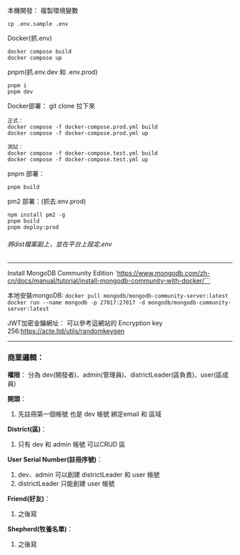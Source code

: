 本機開發：
複製環境變數
```
cp .env.sample .env
```
Docker(抓.env)
```
docker compose build
docker compose up
```
pnpm(抓.env.dev 和 .env.prod)
```
pnpm i
pnpm dev
```

Docker部署：
git clone 拉下來
```
正式：
docker compose -f docker-compose.prod.yml build
docker compose -f docker-compose.prod.yml up

測試：
docker compose -f docker-compose.test.yml build
docker compose -f docker-compose.test.yml up
```
pnpm 部署：
```
pnpm build
```

pm2 部署：(抓去.env.prod)
```
npm install pm2 -g
pnpm build
pnpm deploy:prod
```
###### 將dist檔案副上，並在平台上設定.env
------------

Install MongoDB Community Edition
`https://www.mongodb.com/zh-cn/docs/manual/tutorial/install-mongodb-community-with-docker/```

本地安裝mongoDB:
`docker pull mongodb/mongodb-community-server:latest`
`docker run --name mongodb -p 27017:27017 -d mongodb/mongodb-community-server:latest`

JWT加密金鑰網址：
可以參考這網站的 Encryption key 256:https://acte.ltd/utils/randomkeygen

------------

### 商業邏輯：
**權限**：
分為 dev(開發者)、admin(管理員)、districtLeader(區負責)、user(區成員)

**開頭**：
1. 先註冊第一個帳號 也是 dev 帳號 綁定email 和 區域

**District(區)**：
1. 只有 dev 和 admin 帳號 可以CRUD 區

**User Serial Number(註冊序號)**：
1. dev、admin 可以創建 districtLeader 和 user 帳號
2. districtLeader 只能創建 user 帳號

**Friend(好友)**：
1. 之後寫

**Shepherd(牧養名單)**：
1. 之後寫